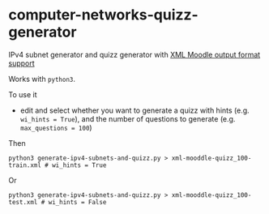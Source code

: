 # computer-networks-quizz-generator

IPv4 subnet generator and quizz generator with [XML Moodle output format support](https://docs.moodle.org/3x/fr/Question_cloze_à_réponses_intégrées)

Works with `python3`.

To use it
- edit and select whether you want to generate a quizz with hints (e.g. `wi_hints = True`), and the number of questions to generate (e.g. `max_questions = 100`)

Then 
  
    python3 generate-ipv4-subnets-and-quizz.py > xml-mooddle-quizz_100-train.xml # wi_hints = True 

Or

    python3 generate-ipv4-subnets-and-quizz.py > xml-mooddle-quizz_100-test.xml # wi_hints = False

